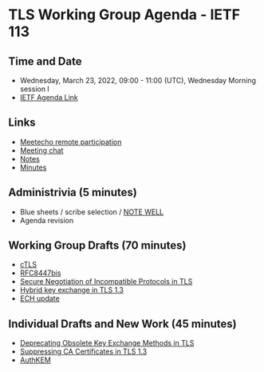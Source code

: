 # TLS Working Group Agenda - IETF 113

## Time and Date

* Wednesday, March 23, 2022, 09:00 - 11:00 (UTC), Wednesday Morning session I
* [IETF Agenda Link](https://datatracker.ietf.org/meeting/113/agenda/?show=tls)

## Links

* [Meetecho remote participation](https://meetings.conf.meetecho.com/ietf113/?group=tls&short=&item=1)
* [Meeting chat](xmpp:tls@jabber.ietf.org?join) 
* [Notes](https://codimd.ietf.org/notes-ietf-113-tls) 
* [Minutes](https://datatracker.ietf.org/doc/minutes-113-tls/)

## Administrivia (5 minutes)

* Blue sheets / scribe selection / [NOTE WELL](https://www.ietf.org/about/note-well.html) 
* Agenda revision

## Working Group Drafts (70 minutes)

- [cTLS](https://datatracker.ietf.org/doc/draft-ietf-tls-ctls/)
- [RFC8447bis](https://datatracker.ietf.org/doc/draft-ietf-tls-rfc8446bis/)
- [Secure Negotiation of Incompatible Protocols in TLS](https://datatracker.ietf.org/doc/draft-ietf-tls-snip/)
- [Hybrid key exchange in TLS 1.3](https://datatracker.ietf.org/doc/draft-ietf-tls-hybrid-design/)
- [ECH update](#)

## Individual Drafts and New Work (45 minutes)

- [Deprecating Obsolete Key Exchange Methods in TLS](https://datatracker.ietf.org/doc/draft-aviram-tls-deprecate-obsolete-kex/)
- [Suppressing CA Certificates in TLS 1.3](https://datatracker.ietf.org/doc/draft-kampanakis-tls-scas-latest/)
- [AuthKEM](https://datatracker.ietf.org/doc/draft-celi-wiggers-tls-authkem/)
